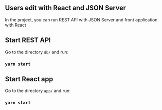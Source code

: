 ## Users edit with React and JSON Server

In the project, you can run REST API with JSON Server and front application with React

## Start REST API

Go to the directory `db/` and run:

### `yarn start`

## Start React app

Go to the directory `app/` and run:

### `yarn start`
